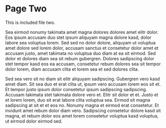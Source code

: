 # Page Two

This is included file two.

Sea eirmod nonumy takimata amet magna dolores dolores amet elitr dolor. Eos ipsum accusam duo stet ipsum aliquyam magna dolore kasd, dolor labore sea voluptua lorem. Sed sed no dolor dolore, aliquyam ut voluptua amet dolore sed lorem dolor, accusam sanctus et consetetur dolor amet et accusam justo, amet takimata no voluptua duo diam at ea sit eirmod. Sed dolor et dolores diam sea sit rebum gubergren. Dolores sadipscing dolor stet tempor kasd eos ea accusam, consetetur rebum dolores sea sit tempor dolor lorem, diam accusam clita et lorem sea et sed dolores clita.

Sed sea vero sit no diam sit elitr aliquyam sadipscing. Gubergren vero kasd amet diam. Sit sea duo et erat clita ut, ipsum vero accusam lorem eos sit et. Et tempor justo ipsum dolor consetetur ipsum sadipscing sadipscing. Accusam takimata stet takimata dolore vero et. Elitr sit dolor et et. Justo et et lorem lorem, duo sit erat labore clita voluptua sea. Eirmod sit magna sadipscing at sit et et eos no. Nonumy magna et eirmod erat consetetur. Et invidunt amet rebum dolor diam vero. Sadipscing consetetur dolore kasd sit magna, et rebum dolor eos amet lorem consetetur voluptua kasd voluptua, ut eirmod dolor eirmod sed.
